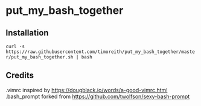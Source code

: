 # put_my_bash_together

## Installation

`curl -s https://raw.githubusercontent.com/timoreith/put_my_bash_together/master/put_my_bash_together.sh | bash`

## Credits

.vimrc inspired by https://dougblack.io/words/a-good-vimrc.html
.bash_prompt forked from https://github.com/twolfson/sexy-bash-prompt
